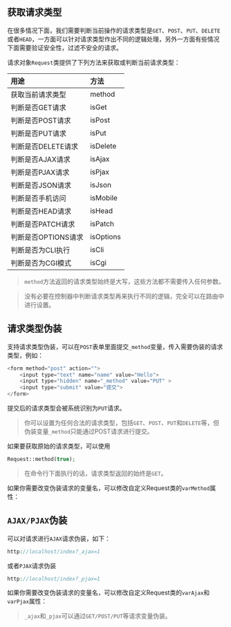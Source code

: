 ## 获取请求类型

在很多情况下面，我们需要判断当前操作的请求类型是`GET`、`POST`、`PUT`、`DELETE`或者`HEAD`，一方面可以针对请求类型作出不同的逻辑处理，另外一方面有些情况下面需要验证安全性，过滤不安全的请求。

请求对象`Request`类提供了下列方法来获取或判断当前请求类型：

| 用途 | 方法 |
| :--- | :--- |
| 获取当前请求类型 | method |
| 判断是否GET请求 | isGet |
| 判断是否POST请求 | isPost |
| 判断是否PUT请求 | isPut |
| 判断是否DELETE请求 | isDelete |
| 判断是否AJAX请求 | isAjax |
| 判断是否PJAX请求 | isPjax |
| 判断是否JSON请求 | isJson |
| 判断是否手机访问 | isMobile |
| 判断是否HEAD请求 | isHead |
| 判断是否PATCH请求 | isPatch |
| 判断是否OPTIONS请求 | isOptions |
| 判断是否为CLI执行 | isCli |
| 判断是否为CGI模式 | isCgi |

> `method`方法返回的请求类型始终是大写，这些方法都不需要传入任何参数。

> 没有必要在控制器中判断请求类型再来执行不同的逻辑，完全可以在路由中进行设置。

## 请求类型伪装

支持请求类型伪装，可以在`POST`表单里面提交`_method`变量，传入需要伪装的请求类型，例如：

```php
<form method="post" action="">
    <input type="text" name="name" value="Hello">
    <input type="hidden" name="_method" value="PUT" >
    <input type="submit" value="提交">
</form>
```

提交后的请求类型会被系统识别为`PUT`请求。

> 你可以设置为任何合法的请求类型，包括`GET`、`POST`、`PUT`和`DELETE`等，但伪装变量`_method`只能通过POST请求进行提交。

如果要获取原始的请求类型，可以使用

```php
Request::method(true);
```

> 在命令行下面执行的话，请求类型返回的始终是`GET`。

如果你需要改变伪装请求的变量名，可以修改自定义Request类的`varMethod`属性：

## `AJAX/PJAX`伪装

可以对请求进行`AJAX`请求伪装，如下：

```php
http://localhost/index?_ajax=1
```

或者`PJAX`请求伪装

```php
http://localhost/index?_pjax=1
```

如果你需要改变伪装请求的变量名，可以修改自定义Request类的`varAjax`和`varPjax`属性：

> `_ajax`和`_pjax`可以通过`GET/POST/PUT`等请求变量伪装。



